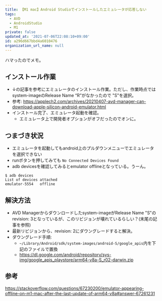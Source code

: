 ```yaml
---
title: 【M1 mac】Android Studioでインストールしたエミュレータが応答しない
tags:
  - AVD
  - AndroidStudio
  - M1
private: false
updated_at: '2021-07-06T22:08:10+09:00'
id: a296d667bbd4a6010476
organization_url_name: null
---
```

ハマったのでメモ。

## インストール作業

- ↓の記事を参考にエミュレータのインストール作業。ただし、作業時点ではsystem-imageのRelease Name “R”がなかったので "S"を選択。
- 参考: https://applech2.com/archives/20210407-avd-manager-can-download-apple-silicon-android-emulator.html
- インストール完了、エミュレータ起動を確認。
  - エミュレータ上で開発者オプションがオフだったのでオンに。


## つまづき状況

- エミュレータを起動してもandroid上のプルダウンメニューでエミュレータを選択できない
- runボタンを押してみても `No Connected Devices Found`
- adb devicesを確認してみるとemulator offlineとなっている。うーん。

```
$ adb devices
List of devices attached
emulator-5554   offline
```

## 解決方法

- AVD Managerからダウンロードしたsystem-imageがRelease Name "S"のrevision: 3となっているが、このリビジョンが壊れているらしい？(末尾の記事を参照)
- 最新リビジョンから、revision: 2にダウングレードすると解決。
- ダウングレード手順:
  - `~/Library/Android/sdk/system-images/android-S/google_apis`内を下記のファイルで置換
  - https://dl.google.com/android/repository/sys-img/google_apis_playstore/arm64-v8a-S_r02-darwin.zip


## 参考
https://stackoverflow.com/questions/67230200/emulator-appearing-offline-on-m1-mac-after-the-last-update-of-arm64-v8a#answer-67261231
